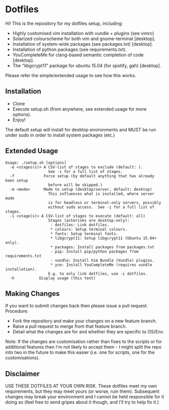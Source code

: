 Dotfiles
========

Hi!  This is the repository for my dotfiles setup, including:

- Highly customised vim installation with vundle + plugins (see vimrc)
- Solarized colourscheme for both vim and gnome-terminal [desktop].
- Installation of system-wide packages (see packages.txt) [desktop].
- Installation of python packages (see requirements.txt).
- YouCompleteMe for clang-based semantic completion of code [desktop].
- The "libgcrypt11" package for ubuntu 15.04 (for spotify, gah) [desktop].

Please refer the simple/extended usage to see how this works.

Installation
------------

- Clone
- Execute setup.sh (from anywhere, see extended usage for more options).
- Enjoy!

The default setup will install for desktop environments and MUST be run under
sudo in order to install system packages (etc.)

Extended Usage
--------------

```
Usage: ./setup.sh [options]
  -e <stages(s)> A CSV-list of stages to exclude (default: ).
                   See -i for a full list of stages.
  -f             Force setup (by default anything that has already been setup
                   before will be skipped.)
  -m <mode>      Mode to setup (desktop/server, default: desktop)
                   This influences what is installed, where server mode
                   is for headless or terminal-only servers, possibly
                   without sudo access.  See -i for a full list of stages.
  -i <stage(s)> A CSV-list of stages to execute (default: all)
                   Stages (asterisks are desktop-only):
                    - dotfiles: Link dotfiles.
                    * colours: Setup terminal colours.
                    * fonts: Setup terminal fonts.
                    * libgcrypt11: Setup libgcrypt11 (Ubuntu 15.04+ only).
                    * packages: Install packages from packages.txt
                    - pip: Install pip/python packages from requirements.txt
                    - vundle: Install Vim Bundle (Vundle) plugins.
                    * ycm: Install YouCompleteMe (requires vundle installation).
                   E.g. to only link dotfiles, use -i dotfiles.
  -h           Display usage (this text)
```

Making Changes
--------------

If you want to submit changes back then please issue a pull request.
Procedure:

- Fork the repository and make your changes on a new feature branch.
- Raise a pull request to merge from that feature branch.
- Detail what the changes are for and whether they are specific to OS/Env.

Note: If the changes are customisation rather than fixes to the scripts or for
additional features then I'm not likely to accept them - I might split the repo
into two in the future to make this easier (i.e. one for scripts, one for the
customisations).

Disclaimer
----------

USE THESE DOTFILES AT YOUR OWN RISK.  These dotfiles meet my own requirements,
but they may meet yours (or worse, ruin them).  Subsequent changes may break
your environment and I cannot be held responsible for it doing so (feel free to
send gripes about it though, and I'll try to help fix it.)
